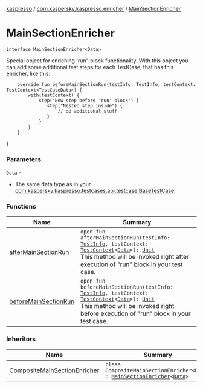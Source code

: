 [kaspresso](../../index.md) / [com.kaspersky.kaspresso.enricher](../index.md) / [MainSectionEnricher](./index.md)

# MainSectionEnricher

`interface MainSectionEnricher<Data>`

Special object for enriching 'run'-block functionality.
With this object you can add some additional test steps for each TestCase, that has this enricher, like this:

```
    override fun beforeMainSectionRun(testInfo: TestInfo, testContext: TestContext<TestCaseData>) {
        with(testContext) {
            step("New step before 'run' block") {
               step("Nested step inside") {
                   // do additional stuff
               }
            }
        }
    }
```

}

### Parameters

`Data` -
* The same data type as in your [com.kaspersky.kaspresso.testcases.api.testcase.BaseTestCase](../../com.kaspersky.kaspresso.testcases.api.testcase/-base-test-case/index.md).

### Functions

| Name | Summary |
|---|---|
| [afterMainSectionRun](after-main-section-run.md) | `open fun afterMainSectionRun(testInfo: `[`TestInfo`](../../com.kaspersky.kaspresso.testcases.models.info/-test-info/index.md)`, testContext: `[`TestContext`](../../com.kaspersky.kaspresso.testcases.core.testcontext/-test-context/index.md)`<`[`Data`](index.md#Data)`>): `[`Unit`](https://kotlinlang.org/api/latest/jvm/stdlib/kotlin/-unit/index.html)<br>This method will be invoked right after execution of "run" block in your test case. |
| [beforeMainSectionRun](before-main-section-run.md) | `open fun beforeMainSectionRun(testInfo: `[`TestInfo`](../../com.kaspersky.kaspresso.testcases.models.info/-test-info/index.md)`, testContext: `[`TestContext`](../../com.kaspersky.kaspresso.testcases.core.testcontext/-test-context/index.md)`<`[`Data`](index.md#Data)`>): `[`Unit`](https://kotlinlang.org/api/latest/jvm/stdlib/kotlin/-unit/index.html)<br>This method will be invoked right before execution of "run" block in your test case. |

### Inheritors

| Name | Summary |
|---|---|
| [CompositeMainSectionEnricher](../../com.kaspersky.kaspresso.enricher.impl.composite/-composite-main-section-enricher/index.md) | `class CompositeMainSectionEnricher<Data> : `[`MainSectionEnricher`](./index.md)`<`[`Data`](../../com.kaspersky.kaspresso.enricher.impl.composite/-composite-main-section-enricher/index.md#Data)`>` |
